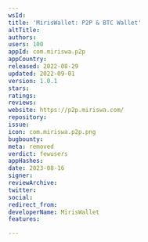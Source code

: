 ```yaml
---
wsId: 
title: 'MirisWallet: P2P & BTC Wallet'
altTitle: 
authors: 
users: 100
appId: com.miriswa.p2p
appCountry: 
released: 2022-08-29
updated: 2022-09-01
version: 1.0.1
stars: 
ratings: 
reviews: 
website: https://p2p.miriswa.com/
repository: 
issue: 
icon: com.miriswa.p2p.png
bugbounty: 
meta: removed
verdict: fewusers
appHashes: 
date: 2023-08-16
signer: 
reviewArchive: 
twitter: 
social: 
redirect_from: 
developerName: MirisWallet
features: 

---
```


